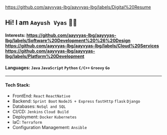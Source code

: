 https://github.com/aayvyas-lbg/aayvyas-lbg/labels/Digital%20Resume
## Hi! I am `Aayush Vyas` 👨‍💻 

#### Interests: https://github.com/aayvyas-lbg/aayvyas-lbg/labels/Software%20Development%20%26%20Design https://github.com/aayvyas-lbg/aayvyas-lbg/labels/Cloud%20Services https://github.com/aayvyas-lbg/aayvyas-lbg/labels/Platform%20Development

#### Languages: `Java` `JavaScript` `Python` `C/C++` `Groovy` `Go`
---
#### Tech Stack: 
- FrontEnd: `React` `ReactNative`
- Backend: `Sprint Boot` `NodeJS + Express` `fastHttp` `flask` `Django`
- Databases: `NoSql and SQL` 
- CI/CD: `Jenkins` `Cloud Build`
- Deployment: `Docker` `Kubernetes`
- IaC: `Terraform`
- Configuration Management: `Ansible`
